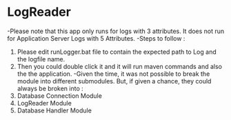 # LogReader
-Please note that this app only runs for logs with 3 attributes. It does not run for Application Server Logs with 5 Attributes.
-Steps to follow :
   1. Please edit runLogger.bat file to contain the expected path to Log and the logfile name.
   2. Then you could double click it and it will run maven commands and also the the application.
-Given the time, it was not possible to break the module into different submodules.
 But, if given a chance, they could always be broken into :
   1. Database Connection Module
   2. LogReader Module
   3. Database Handler Module
